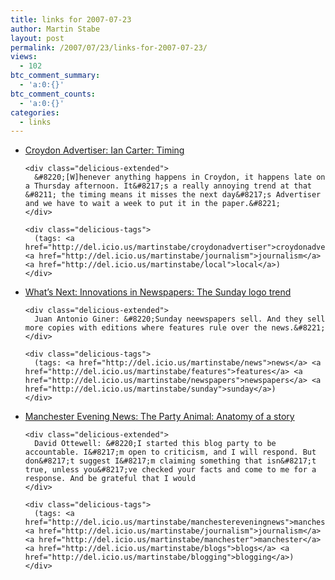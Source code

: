 ```yaml
---
title: links for 2007-07-23
author: Martin Stabe
layout: post
permalink: /2007/07/23/links-for-2007-07-23/
views:
  - 102
btc_comment_summary:
  - 'a:0:{}'
btc_comment_counts:
  - 'a:0:{}'
categories:
  - links
---
```

<ul class="delicious">
  <li>
    <div class="delicious-link">
      <a href="http://blog.croydonadvertiser.co.uk/archives/2007/07/timing.html">Croydon Advertiser: Ian Carter: Timing</a>
    </div>
    
    <div class="delicious-extended">
      &#8220;[W]henever anything happens in Croydon, it happens late on a Thursday afternoon. It&#8217;s a really annoying trend at that &#8211; the timing means it misses the next day&#8217;s Advertiser and we have to wait a week to put it in the paper.&#8221;
    </div>
    
    <div class="delicious-tags">
      (tags: <a href="http://del.icio.us/martinstabe/croydonadvertiser">croydonadvertiser</a> <a href="http://del.icio.us/martinstabe/journalism">journalism</a> <a href="http://del.icio.us/martinstabe/local">local</a>)
    </div>
  </li>
  
  <li>
    <div class="delicious-link">
      <a href="http://www.innovationsinnewspapers.com/index.php/2007/07/22/the-sunday-logo-trend/">What&#8217;s Next: Innovations in Newspapers: The Sunday logo trend</a>
    </div>
    
    <div class="delicious-extended">
      Juan Antonio Giner: &#8220;Sunday neewspapers sell. And they sell more copies with editions where features rule over the news.&#8221;
    </div>
    
    <div class="delicious-tags">
      (tags: <a href="http://del.icio.us/martinstabe/news">news</a> <a href="http://del.icio.us/martinstabe/features">features</a> <a href="http://del.icio.us/martinstabe/newspapers">newspapers</a> <a href="http://del.icio.us/martinstabe/sunday">sunday</a>)
    </div>
  </li>
  
  <li>
    <div class="delicious-link">
      <a href="http://blogs.manchestereveningnews.co.uk/politics/2007/07/anatomy_of_a_story.html">Manchester Evening News: The Party Animal: Anatomy of a story</a>
    </div>
    
    <div class="delicious-extended">
      David Ottewell: &#8220;I started this blog party to be accountable. I&#8217;m open to criticism, and I will respond. But don&#8217;t suggest I&#8217;m claiming something that isn&#8217;t true, unless you&#8217;ve checked your facts and come to me for a response. And be grateful that I would
    </div>
    
    <div class="delicious-tags">
      (tags: <a href="http://del.icio.us/martinstabe/manchestereveningnews">manchestereveningnews</a> <a href="http://del.icio.us/martinstabe/journalism">journalism</a> <a href="http://del.icio.us/martinstabe/manchester">manchester</a> <a href="http://del.icio.us/martinstabe/blogs">blogs</a> <a href="http://del.icio.us/martinstabe/blogging">blogging</a>)
    </div>
  </li>
</ul>